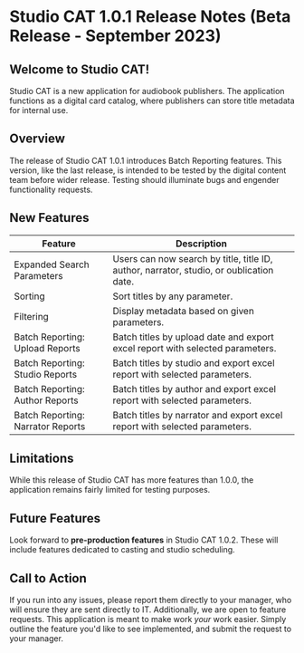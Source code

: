 # Studio CAT 1.0.1 Release Notes (Beta Release - September 2023) 

## Welcome to Studio CAT! 

Studio CAT is a new application for audiobook publishers. The application functions as a digital card catalog, where publishers can store title metadata for internal use. 

## Overview 

The release of Studio CAT 1.0.1 introduces Batch Reporting features. This version, like the last release, is intended to be tested by the digital content team before wider release. Testing should illuminate bugs and engender functionality requests. 

## New Features 

| Feature | Description |
| --- | --- |
| Expanded Search Parameters | Users can now search by title, title ID, author, narrator, studio, or oublication date. |
| Sorting |  Sort titles by any parameter. |
| Filtering | Display metadata based on given parameters. | 
|  Batch Reporting: Upload Reports | Batch titles by upload date and export excel report with selected parameters.  |
|  Batch Reporting: Studio Reports | Batch titles by studio and export excel report with selected parameters. |
|  Batch Reporting: Author Reports | Batch titles by author and export excel report with selected parameters. |
|  Batch Reporting: Narrator Reports | Batch titles by narrator and export excel report with selected parameters. |

## Limitations 

While this release of Studio CAT has more features than 1.0.0, the application remains fairly limited for testing purposes. 

## Future Features 

Look forward to **pre-production features** in Studio CAT 1.0.2. These will include features dedicated to casting and studio scheduling. 

## Call to Action 

If you run into any issues, please report them directly to your manager, who will ensure they are sent directly to IT. Additionally, we are open to feature requests. This application is meant to make work *your* work easier. Simply outline the feature you'd like to see implemented, and submit the request to your manager. 
